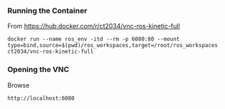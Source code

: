 ### Running the Container

From https://hub.docker.com/r/ct2034/vnc-ros-kinetic-full
```
docker run --name ros_env -itd --rm -p 6080:80 --mount type=bind,source=$(pwd)/ros_workspaces,target=/root/ros_workspaces ct2034/vnc-ros-kinetic-full
```

### Opening the VNC

Browse
```
http://localhost:6080
```